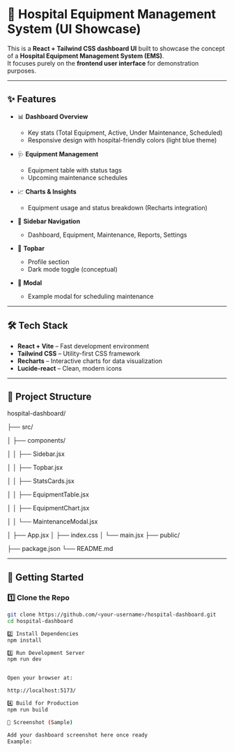 # 🏥 Hospital Equipment Management System (UI Showcase)

This is a **React + Tailwind CSS dashboard UI** built to showcase the concept of a **Hospital Equipment Management System (EMS)**.  
It focuses purely on the **frontend user interface** for demonstration purposes.

---

## ✨ Features

- 📊 **Dashboard Overview**
  - Key stats (Total Equipment, Active, Under Maintenance, Scheduled)
  - Responsive design with hospital-friendly colors (light blue theme)

- 🩺 **Equipment Management**
  - Equipment table with status tags
  - Upcoming maintenance schedules

- 📈 **Charts & Insights**
  - Equipment usage and status breakdown (Recharts integration)

- 🧭 **Sidebar Navigation**
  - Dashboard, Equipment, Maintenance, Reports, Settings

- 🌙 **Topbar**
  - Profile section
  - Dark mode toggle (conceptual)

- 📌 **Modal**
  - Example modal for scheduling maintenance

---

## 🛠️ Tech Stack

- **React + Vite** – Fast development environment
- **Tailwind CSS** – Utility-first CSS framework
- **Recharts** – Interactive charts for data visualization
- **Lucide-react** – Clean, modern icons

---

## 📂 Project Structure


hospital-dashboard/

├── src/

│ ├── components/

│ │ ├── Sidebar.jsx

│ │ ├── Topbar.jsx

│ │ ├── StatsCards.jsx

│ │ ├── EquipmentTable.jsx

│ │ ├── EquipmentChart.jsx

│ │ └── MaintenanceModal.jsx

│ ├── App.jsx
│ ├── index.css
│ └── main.jsx
├── public/

├── package.json
└── README.md


---

## 🚀 Getting Started

### 1️⃣ Clone the Repo
```bash
git clone https://github.com/<your-username>/hospital-dashboard.git
cd hospital-dashboard

2️⃣ Install Dependencies
npm install

3️⃣ Run Development Server
npm run dev


Open your browser at:

http://localhost:5173/

4️⃣ Build for Production
npm run build

📸 Screenshot (Sample)

Add your dashboard screenshot here once ready
Example:
